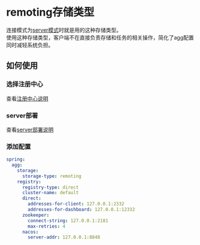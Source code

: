 # remoting存储类型
连接模式为[server模式](/zh-cn/aggdocs/tutorial/connectionmode/server.html)时就是用的这种存储类型。  
使用这种存储类型，客户端不在直接负责存储和任务的相关操作，简化了agg配置同时减轻系统负担。  

## 如何使用 
### 选择注册中心 
查看[注册中心说明](/zh-cn/aggdocs/tutorial/registry/index.html)  

### server部署

查看[server部署说明](/zh-cn/aggdocs/ops/server/index.html)  

### 添加配置
```yaml
spring:
  agg:
    storage:
      storage-type: remoting
    registry:
      registry-type: direct
      cluster-name: default
      direct:
        addresses-for-client: 127.0.0.1:2332
        addresses-for-dashboard: 127.0.0.1:12332
      zookeeper:
        connect-string: 127.0.0.1:2181
        max-retries: 4
      nacos:
        server-addr: 127.0.0.1:8848
```

